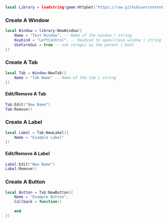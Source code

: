 ```lua
local Library = loadstring(game:HttpGet("https://raw.githubusercontent.com/lvvyh-Rblx/ui/refs/heads/main/lib.lua"))()
```

### Create A Window
```lua
local Window = library:NewWindow({
	Name = "Test Window", -- Name of the window | string
	Keybind = "LeftControl", -- Keybind to open/close window | string
	UseCoreGui = true -- use coregui as the parent | bool
})
```

### Create A Tab
```lua
local Tab = Window:NewTab({
	Name = "Tab Name" -- Name of the tab | string
})
```

#### Edit/Remove A Tab
```lua
Tab:Edit("New Name")
Tab:Remove()
```

### Create A Label
```lua
local Label = Tab:NewLabel({
	Name = "Example Label"
})
```

#### Edit/Remove A Label
```lua
Label:Edit("New Name")
Label:Remove()
```

### Create A Button
```lua
local Button = Tab:NewButton({
	Name = "Example Button",
	Callback = function()
		
	end
})
```

